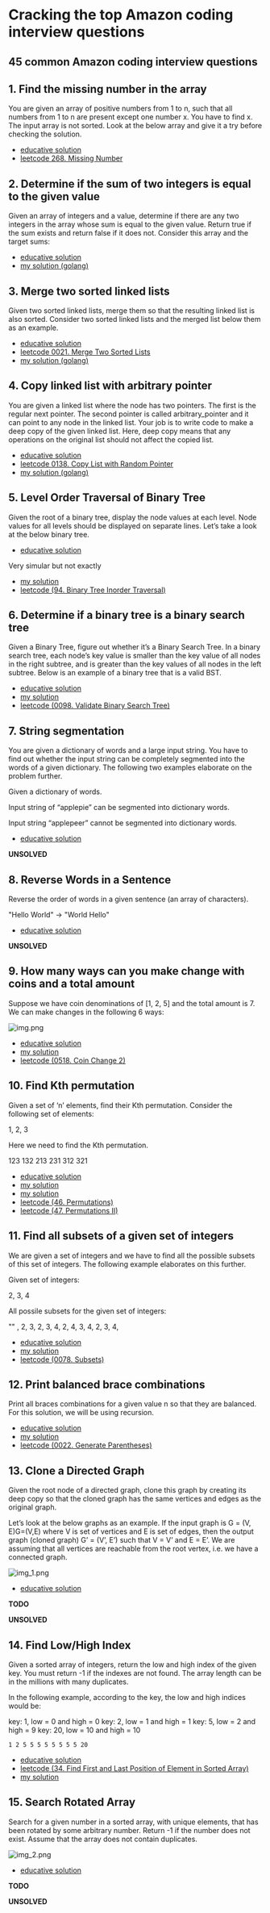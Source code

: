 # Cracking the top Amazon coding interview questions

## 45 common Amazon coding interview questions

## 1. Find the missing number in the array
   
You are given an array of positive numbers from 1 to n, such that all numbers from 1 to n are present except one number x. You have to find x. The input array is not sorted. Look at the below array and give it a try before checking the solution.

- [educative solution](https://www.educative.io/m/find-the-missing-number)
- [leetcode 268. Missing Number](https://leetcode.com/problems/missing-number/)

## 2. Determine if the sum of two integers is equal to the given value
   
Given an array of integers and a value, determine if there are any two integers in the array whose sum is equal to the given value. Return true if the sum exists and return false if it does not. Consider this array and the target sums:

- [educative solution](https://www.educative.io/m/sum-of-two-values)
- [my solution (golang)](../go-solutions/amazon/find_sum_of_two.go)

## 3. Merge two sorted linked lists

Given two sorted linked lists, merge them so that the resulting linked list is also sorted. Consider two sorted linked lists and the merged list below them as an example.

- [educative solution](https://www.educative.io/m/merge-two-sorted-linked-lists)
- [leetcode 0021. Merge Two Sorted Lists](https://leetcode.com/problems/merge-two-sorted-lists/)
- [my solution (golang)](../go-solutions/00xx/0021-merge-two-sorted-lists.go)

## 4. Copy linked list with arbitrary pointer

You are given a linked list where the node has two pointers. The first is the regular next pointer. The second pointer is called arbitrary_pointer and it can point to any node in the linked list. Your job is to write code to make a deep copy of the given linked list. Here, deep copy means that any operations on the original list should not affect the copied list.

- [educative solution](https://www.educative.io/m/copy-linked-list-with-arbitrary-pointer)
- [leetcode 0138. Copy List with Random Pointer](https://leetcode.com/problems/copy-list-with-random-pointer/)
- [my solution (golang)](../go-solutions/01xx/0138-copy-list-with-random-pointer/0138-copy-list-with-random-pointer.go)

## 5. Level Order Traversal of Binary Tree

Given the root of a binary tree, display the node values at each level. Node values for all levels should be displayed on separate lines. Let’s take a look at the below binary tree.

- [educative solution](https://www.educative.io/m/level-order-traversal-binary-tree)

Very simular but not exactly

- [my solution](../go-solutions/00xx/0094-binary-tree-inorder-traversal.go)
- [leetcode (94. Binary Tree Inorder Traversal)](https://leetcode.com/problems/binary-tree-inorder-traversal/)

## 6. Determine if a binary tree is a binary search tree
   
Given a Binary Tree, figure out whether it’s a Binary Search Tree. In a binary search tree, each node’s key value is smaller than the key value of all nodes in the right subtree, and is greater than the key values of all nodes in the left subtree. Below is an example of a binary tree that is a valid BST.

- [educative solution](https://www.educative.io/m/is-binary-tree-a-binary-search-tree)
- [my solution](../go-solutions/00xx/0098-validate-binary-search-tree.go)
- [leetcode (0098. Validate Binary Search Tree)](https://leetcode.com/problems/validate-binary-search-tree/)

## 7. String segmentation
You are given a dictionary of words and a large input string. You have to find out whether the input string can be completely segmented into the words of a given dictionary. The following two examples elaborate on the problem further.

Given a dictionary of words.

Input string of “applepie” can be segmented into dictionary words.

Input string “applepeer” cannot be segmented into dictionary words.

- [educative solution](https://www.educative.io/m/string-segmentation)

**UNSOLVED**


## 8. Reverse Words in a Sentence
   
Reverse the order of words in a given sentence (an array of characters).

"Hello World" -> "World Hello"

- [educative solution](https://www.educative.io/m/reverse-words-in-a-sentence)

**UNSOLVED**

## 9. How many ways can you make change with coins and a total amount
   
Suppose we have coin denominations of [1, 2, 5] and the total amount is 7. We can make changes in the following 6 ways:

![img.png](img.png)

- [educative solution](https://www.educative.io/m/coin-changing-problem)
- [my solution](../go-solutions/05xx/0518-coin-change-2.go)
- [leetcode (0518. Coin Change 2)](https://leetcode.com/problems/coin-change-2/)

## 10. Find Kth permutation

Given a set of ‘n’ elements, find their Kth permutation. Consider the following set of elements:

1, 2, 3

Here we need to find the Kth permutation.

123
132
213
231
312
321

- [educative solution](https://www.educative.io/m/find-permutation)
- [my solution](../go-solutions/00xx/0046-permutations.go)
- [my solution](../go-solutions/00xx/0047-permutations-ii.go)
- [leetcode (46. Permutations)](https://leetcode.com/problems/permutations/)
- [leetcode (47. Permutations II)](https://leetcode.com/problems/permutations-ii/)

## 11. Find all subsets of a given set of integers

We are given a set of integers and we have to find all the possible subsets of this set of integers. The following example elaborates on this further.

Given set of integers:

2, 3, 4

All possile subsets for the given set of integers:

"" , 2, 3, 2, 3, 4, 2, 4, 3, 4, 2, 3, 4,

- [educative solution](https://www.educative.io/m/find-all-subsets)
- [my solution](../go-solutions/00xx/0078-subsets.go)
- [leetcode (0078. Subsets)](https://leetcode.com/problems/subsets/)

## 12. Print balanced brace combinations

Print all braces combinations for a given value n so that they are balanced. For this solution, we will be using recursion.

- [educative solution](https://www.educative.io/m/all-possible-braces)
- [my solution](../go-solutions/00xx/0022-generate-parentheses.go)
- [leetcode (0022. Generate Parentheses)](https://leetcode.com/problems/generate-parentheses/)

## 13. Clone a Directed Graph
    
Given the root node of a directed graph, clone this graph by creating its deep copy so that the cloned graph has the same vertices and edges as the original graph.

Let’s look at the below graphs as an example. If the input graph is G = (V, E)G=(V,E) where V is set of vertices and E is set of edges, then the output graph (cloned graph) G’ = (V’, E’) such that V = V’ and E = E’. We are assuming that all vertices are reachable from the root vertex, i.e. we have a connected graph.

![img_1.png](img_1.png)


- [educative solution](https://www.educative.io/m/clone-directed-graph)

**TODO**

**UNSOLVED**

## 14. Find Low/High Index

Given a sorted array of integers, return the low and high index of the given key. You must return -1 if the indexes are not found. The array length can be in the millions with many duplicates.

In the following example, according to the key, the low and high indices would be:

key: 1, low = 0 and high = 0
key: 2, low = 1 and high = 1
key: 5, low = 2 and high = 9
key: 20, low = 10 and high = 10

    1 2 5 5 5 5 5 5 5 5 20

- [educative solution](https://www.educative.io/m/find-low-high-index)
- [leetcode (34. Find First and Last Position of Element in Sorted Array)](https://leetcode.com/problems/find-first-and-last-position-of-element-in-sorted-array/)
- [my solution](../go-solutions/00xx/0034-find-first-and-last-position-of-element-in-sorted-array.go)

## 15. Search Rotated Array

Search for a given number in a sorted array, with unique elements, that has been rotated by some arbitrary number. Return -1 if the number does not exist. Assume that the array does not contain duplicates.

![img_2.png](img_2.png)

- [educative solution](https://www.educative.io/m/search-rotated-array)

**TODO**

**UNSOLVED**